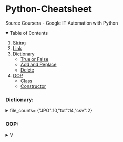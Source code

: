 # Python-Cheatsheet
Source Coursera - Google IT Automation with Python 

<details open="open">
  <summary>Table of Contents</summary>
  <ol>
    <li><a href="#String">String</a></li>
    <li><a href="#Link">Link</a></li>
    <li>
    <a href="#Dictionary">Dictionary</a>
    <ul>
        <li><a href="#True-or-False">True or False</a></li>
        <li><a href="#Add-and-Replace">Add and Replace</a></li>
        <li><a href="#Delete">Delete</a></li>
    </ul>
    </li>
        <li>
    <a href="#OOP">OOP</a>
    <ul>
        <li><a href="#Class">Class</a></li>
        <li><a href="#Constructor">Constructor</a></li>
    </ul>
    </li>
  </ol>
</details>

### Dictionary:
<details>
  <summary>file_counts= {"JPG":10,"txt":14,"csv":2}</summary>
  
#### True or False
```
"txt" in file_counts
```
True

#### Add and Replace
```
file_counts["cfg"]=8
file_counts["csv"]=33

```
{"JPG":10,"txt":14,"csv":33,"cfg":8}

#### Delete
```
del file_counts["cfg"] 

```
{"JPG":10,"txt":14,"csv":33}

#### Items
```
for ext, amount in file_counts.items():
	print("There are {} files with .{} extention".format(amount, ext)) 
```
There are 10 files with .JPG extention

There are 14 files with .txt extention

There are 33 files with .csv extention
#### Keys
```
file_counts.keys()
```
dict_keys("JPG","txt","csv")
#### Values
```
file_counts.values()
```
dict_values(10,14,33)
</details>

### OOP:

<details>
<summary>V</summary>
  
#### Class
```
class Flower:
  color = 'unknown'

rose = Flower()
rose.color = "red"

violet = Flower()
violet.color = "blue"

print("Roses are {},".format(rose.color))
print("violets are {},".format(violet.color))
print(Flower().color)
```
Roses are red,
violets are blue,
unknown

#### Constructor
```  
class Apple:
    def __init__(self, color,flavor):
        self.color = color
        self.flavor = flavor
    def hasil(self):
        # Should return "My red apple gave a sweet flavor " 
        return "My {} apple gave a {} flavor".format(self.color, self.flavor)
Rasa = Apple("red","sweet")
print(Rasa.hasil())
```
My red apple gave a sweet flavor

#### Help
```  
class Person:
  def __init__(self, name):
    self.name = name
  def greeting(self):
    """Outputs a message with the name of the person"""
    print("Hello! My name is {name}.".format(name=self.name)) 

help(Person.greeting)
```
Help on function greeting in module submission:

greeting(self)
    Outputs a message with the name of the person




</details>
















